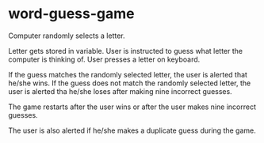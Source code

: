 # word-guess-game

Computer randomly selects a letter.

Letter gets stored in variable. User is instructed to guess what letter the computer is thinking of. User presses a letter on keyboard.

If the guess matches the randomly selected letter, the user is alerted that he/she wins. If the guess does not match the randomly selected letter, the user is alerted tha he/she loses after making nine incorrect guesses.

The game restarts after the user wins or after the user makes nine incorrect guesses.

The user is also alerted if he/she makes a duplicate guess during the game.
